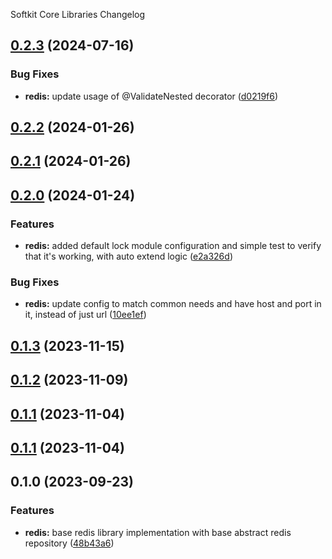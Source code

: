 Softkit Core Libraries Changelog
## [0.2.3](https://github.com/softkitit/softkit-core/compare/redis-0.2.2...redis-0.2.3) (2024-07-16)


### Bug Fixes

* **redis:** update usage of @ValidateNested decorator ([d0219f6](https://github.com/softkitit/softkit-core/commit/d0219f6903bce2f1e80601de2ea2cd9c9bd50df8))

## [0.2.2](https://github.com/softkitit/softkit-core/compare/redis-0.2.1...redis-0.2.2) (2024-01-26)

## [0.2.1](https://github.com/softkitit/softkit-core/compare/redis-0.2.0...redis-0.2.1) (2024-01-26)

## [0.2.0](https://github.com/softkitit/softkit-core/compare/redis-0.1.3...redis-0.2.0) (2024-01-24)


### Features

* **redis:** added default lock module configuration and simple test to verify that it's working, with auto extend logic ([e2a326d](https://github.com/softkitit/softkit-core/commit/e2a326d430b996eb03b6cbeb7cd4e5f3821f0809))


### Bug Fixes

* **redis:** update config to match common needs and have host and port in it, instead of just url ([10ee1ef](https://github.com/softkitit/softkit-core/commit/10ee1ef7b084c365787c15b07fa6b9c0d40c334d))

## [0.1.3](https://github.com/softkitit/softkit-core/compare/redis-0.1.2...redis-0.1.3) (2023-11-15)

## [0.1.2](https://github.com/softkitit/softkit-core/compare/redis-0.1.1...redis-0.1.2) (2023-11-09)

## [0.1.1](https://github.com/softkitit/softkit-core/compare/redis-0.1.0...redis-0.1.1) (2023-11-04)

## [0.1.1](https://github.com/saas-buildkit/saas-buildkit-core/compare/redis-0.1.0...redis-0.1.1) (2023-11-04)

## 0.1.0 (2023-09-23)


### Features

* **redis:** base redis library implementation with base abstract redis repository ([48b43a6](https://github.com/saas-buildkit/saas-buildkit-core/commit/48b43a627246c40c225445f51a6ee962daac2c82))
